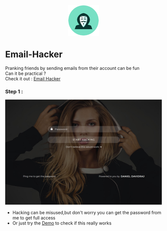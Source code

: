 <div align="center">
<img src="icon.png" height="100px" width="100px">
</div>

# Email-Hacker
Pranking friends by sending emails from their account can be fun <br>
Can it be practical ? <br>
Check it out :
[Email Hacker](http://danieldavidraj.rf.gd/?i=1)

### Step 1 :
<div align="center">
<img src="1.png">
</div>

* Hacking can be misused,but don't worry you can get the password from me to get full access
* Or just try the [Demo](http://danieldavidraj.rf.gd/Demo.php) to check if this really works
